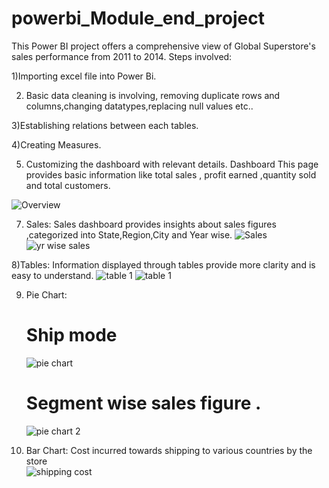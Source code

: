 # powerbi_Module_end_project
 This Power BI project  offers a comprehensive view of Global Superstore's sales performance from 2011 to 2014. 
 Steps involved:

1)Importing excel file into Power Bi.

2) Basic data cleaning is involving, removing duplicate rows and columns,changing datatypes,replacing null values etc..

3)Establishing relations between each tables.

4)Creating Measures.

5) Customizing the dashboard with relevant details.
   Dashboard
 This page provides basic information like total sales , profit earned ,quantity sold and total customers.

 ![Overview](https://github.com/anushree6749/powerbi_Module_end_project/assets/138094071/8d6d1e0b-a7e7-4a2b-8018-1ecfd9dfa73b)

 7) Sales:
 Sales dashboard provides insights about sales figures ,categorized into State,Region,City and Year wise.
![Sales](https://github.com/anushree6749/powerbi_Module_end_project/assets/138094071/1ba04279-2938-4173-aee9-43c991e9854a)
![yr wise sales](https://github.com/anushree6749/powerbi_Module_end_project/assets/138094071/a314b1fc-d1b2-467e-bd3d-3e29cd8d72ab)

  8)Tables:
Information displayed through tables provide more clarity and is easy to understand.
![table 1](https://github.com/anushree6749/powerbi_Module_end_project/assets/138094071/66b6b428-002d-47a7-ac2f-bac59c5f88d9)
![table 1](https://github.com/anushree6749/powerbi_Module_end_project/assets/138094071/a66c6ca7-5993-44f1-bcf4-f8ba9dfa0c1bS)

9) Pie Chart:
   # Ship mode 
   ![pie chart](https://github.com/anushree6749/powerbi_Module_end_project/assets/138094071/e7e63f7e-f1d9-462e-9e8b-90644c7e2dda)

   # Segment wise sales figure .
     ![pie chart 2](https://github.com/anushree6749/powerbi_Module_end_project/assets/138094071/b49d85ce-ba42-49d5-bf3a-47fa8d694b7c)
 10) Bar Chart:
     Cost incurred towards shipping to various countries by the store    
   ![shipping cost](https://github.com/anushree6749/powerbi_Module_end_project/assets/138094071/ffaeb36c-8a5b-43df-8f70-b4f63e0306e4)



    



  
